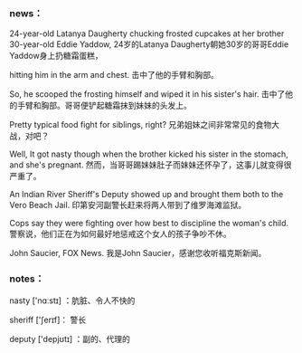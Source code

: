### news：

24-year-old Latanya Daugherty chucking frosted cupcakes at her brother 30-year-old Eddie Yaddow, 24岁的Latanya Daugherty朝她30岁的哥哥Eddie Yaddow身上扔糖霜蛋糕，

hitting him in the arm and chest.  击中了他的手臂和胸部。

So, he scooped the frosting himself and wiped it in his sister's hair. 击中了他的手臂和胸部。哥哥便铲起糖霜抹到妹妹的头发上。

Pretty typical food fight for siblings, right? 兄弟姐妹之间非常常见的食物大战，对吧？

Well, It got nasty though when the brother kicked his sister in the stomach, and she's pregnant. 然而，当哥哥踢妹妹肚子而妹妹还怀孕了，这事儿就变得很严重了。

An Indian River Sheriff's Deputy showed up and brought them both to the Vero Beach Jail. 印第安河副警长赶来将两人带到了维罗海滩监狱。

Cops say they were fighting over how best to discipline the woman's child. 警察说，他们正在为如何最好地惩戒这个女人的孩子争吵不休。

John Saucier, FOX News. 我是John Saucier，感谢您收听福克斯新闻。

### notes：

 nasty ['nɑːstɪ] ：肮脏、令人不快的

sheriff  ['ʃerɪf]： 警长

deputy ['depjʊtɪ] ：副的、代理的

